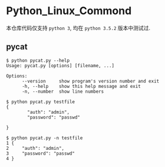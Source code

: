 # Python_Linux_Commond

本仓库代码仅支持 `python 3`, 均在 `python 3.5.2` 版本中测试过.

## pycat

```shell
$ python pycat.py --help
Usage: pycat.py [options] [filename, ...]

Options:
      --version     show program's version number and exit
      -h, --help    show this help message and exit
      -n, --number  show line numbers

$ python pycat.py testfile
{
        "auth": "admin",
        "password": "passwd"

}

$ python pycat.py -n testfile
1 {
2     "auth": "admin",
3     "password": "passwd"
4 }

```
